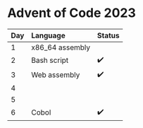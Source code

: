 # Advent of Code 2023

| Day | Language        | Status |
| :-- | :-------------- | :----- |
| 1   | x86_64 assembly |        |
| 2   | Bash script     | ✔️      |
| 3   | Web assembly    | ✔️      |
| 4   |                 |        |
| 5   |                 |        |
| 6   | Cobol           | ✔️      |